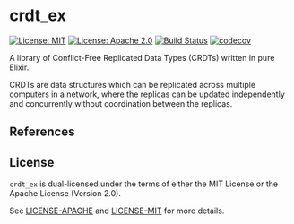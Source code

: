 # crdt_ex

[![License: MIT](https://img.shields.io/badge/License-MIT-yellow.svg)](https://opensource.org/licenses/MIT)
[![License: Apache 2.0](https://img.shields.io/badge/License-Apache%202.0-blue.svg)](https://opensource.org/licenses/Apache-2.0)
[![Build Status](https://travis-ci.org/jeffrey-xiao/crdt_ex.svg?branch=master)](https://travis-ci.org/jeffrey-xiao/crdt_ex)
[![codecov](https://codecov.io/gh/jeffrey-xiao/crdt_ex/branch/master/graph/badge.svg)](https://codecov.io/gh/jeffrey-xiao/crdt_ex)

A library of Conflict-Free Replicated Data Types (CRDTs) written in pure Elixir.

CRDTs are data structures which can be replicated across multiple computers in a network, where the
replicas can be updated independently and concurrently without coordination between the replicas.

## References

## License

`crdt_ex` is dual-licensed under the terms of either the MIT License or the Apache License (Version
2.0).

See [LICENSE-APACHE](LICENSE-APACHE) and [LICENSE-MIT](LICENSE-MIT) for more details.

